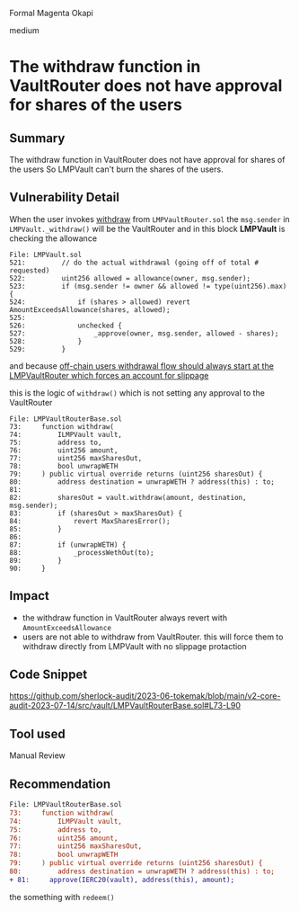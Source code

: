 Formal Magenta Okapi

medium

# The withdraw function in VaultRouter does not have approval for shares of the users
## Summary
The withdraw function in VaultRouter does not have approval for shares of the users 
So LMPVault can't burn the shares of the users. 

## Vulnerability Detail
When the user invokes [withdraw](https://github.com/sherlock-audit/2023-06-tokemak/blob/main/v2-core-audit-2023-07-14/src/vault/LMPVaultRouterBase.sol#L73-L90) from `LMPVaultRouter.sol`
the `msg.sender` in `LMPVault._withdraw()` will be the VaultRouter and in this block **LMPVault** is checking the allowance

```solidity
File: LMPVault.sol
521:         // do the actual withdrawal (going off of total # requested)
522:         uint256 allowed = allowance(owner, msg.sender);
523:         if (msg.sender != owner && allowed != type(uint256).max) {
524:             if (shares > allowed) revert AmountExceedsAllowance(shares, allowed);
525: 
526:             unchecked {
527:                 _approve(owner, msg.sender, allowed - shares);
528:             }
529:         }

```
and because [off-chain users withdrawal flow should always start at the LMPVaultRouter which forces an account for slippage](https://github.com/sherlock-audit/2023-06-tokemak/blob/main/v2-core-audit-2023-07-14/src/swapper/README.md#on-chain-swappers)

this is the logic of `withdraw()` which is not setting any approval to the VaultRouter 

```solidity
File: LMPVaultRouterBase.sol
73:     function withdraw(
74:         ILMPVault vault,
75:         address to,
76:         uint256 amount,
77:         uint256 maxSharesOut,
78:         bool unwrapWETH
79:     ) public virtual override returns (uint256 sharesOut) {
80:         address destination = unwrapWETH ? address(this) : to;
81: 
82:         sharesOut = vault.withdraw(amount, destination, msg.sender);
83:         if (sharesOut > maxSharesOut) {
84:             revert MaxSharesError();
85:         }
86: 
87:         if (unwrapWETH) {
88:             _processWethOut(to);
89:         }
90:     }

```

## Impact
- the withdraw function in VaultRouter always revert with `AmountExceedsAllowance`
- users are not able to withdraw from VaultRouter. this will force them to withdraw directly from LMPVault with no slippage protaction

## Code Snippet
https://github.com/sherlock-audit/2023-06-tokemak/blob/main/v2-core-audit-2023-07-14/src/vault/LMPVaultRouterBase.sol#L73-L90

## Tool used

Manual Review

## Recommendation
```diff
File: LMPVaultRouterBase.sol
73:     function withdraw(
74:         ILMPVault vault,
75:         address to,
76:         uint256 amount,
77:         uint256 maxSharesOut,
78:         bool unwrapWETH
79:     ) public virtual override returns (uint256 sharesOut) {
80:         address destination = unwrapWETH ? address(this) : to;
+ 81:     approve(IERC20(vault), address(this), amount);

```
the something with `redeem()`